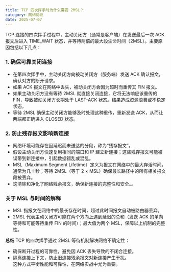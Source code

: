 ```yaml
---
title: TCP 四次挥手时为什么需要 2MSL？
category: 网络协议
date: 2025-07-07
---
```

TCP 连接的四次挥手过程中，主动关闭方（通常是客户端）在发送最后一次 ACK 报文后进入 TIME_WAIT 状态，并等待两倍的最大段生命时间（2MSL）。主要原因包括以下几点：

### 1. 确保可靠关闭连接
   - 在第四次挥手中，主动关闭方向被动关闭方（服务端）发送 ACK 确认报文，确认对方的断开请求。
   - 如果 ACK 报文在网络中丢失，被动关闭方会因为超时而重传其 FIN 报文。
   - 如果主动关闭方没有等待 2MSL 就直接关闭连接，它将无法响应该重传的 FIN，导致被动关闭方长期处于 LAST-ACK 状态。结果造成资源浪费或不稳定状态。
   - 等待 2MSL 确保主动关闭方能够及时处理这种重传，重新发送 ACK，从而让两端都正确进入 CLOSED 状态。

### 2. 防止残存报文影响新连接
   - 网络环境可能存在因延迟而未送达的分段，称为“残存报文”。
   - 假设主动关闭方快速复用相同的端口和 IP 建立新连接；这些残存报文可能被误带到新连接中，引起数据错乱或混乱。
   - MSL（Maximum Segment Lifetime）定义为报文在网络中的最大存活时间，通常为几十秒；等待 2MSL（等于 2 × MSL）确保最长路径中的所有相关报文段被丢弃。
   - 这清除和净化了网络残余报文，确保新连接的完整性和安全。。

### 关于 MSL 与时间的解释
- MSL 指报文在网络中的最长存在时间，超过此时间报文自动被路由器丢弃。
- 2MSL 代表主动关闭方可能在两个方向上遇到延迟的总和（发送 ACK 的单向等待和可能等待重传 FIN 的时间）；最大值为两个 MSL，保障以上机制的完整性。

**总结**
TCP 的四次挥手通过 2MSL 等待机制解决网络不确定性：
- 确保断开过程的可靠性，避免因 ACK 丢失导致的不闭合连接。
- 隔离连接上下文，防止旧连接残余报文对新连接产生干扰。  
这种方式平衡性能和可靠性，在网络实战中尤为重要。
